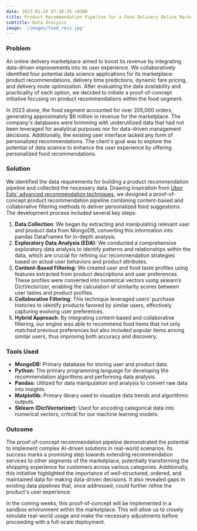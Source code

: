 ```yaml
---
date: 2023-01-10 07:30:35 +0300
title: Product Recommendation Pipeline for a Food Delivery Online Marketplace
subtitle: Data Analysis
image: '/images/food_recs.jpg'
---
```


### Problem

An online delivery marketplace aimed to boost its revenue by integrating data-driven improvements into its user experience. We collaboratively identified four potential data science applications for its marketplace: product recommendations, delivery time predictions, dynamic fare pricing, and delivery route optimization. After evaluating the data availability and practicality of each option, we decided to initiate a proof-of-concept initiative focusing on product recommendations within the food segment.

In 2023 alone, the food segment accounted for over 205,000 orders, generating approximately $6 million in revenue for the marketplace. The company's databases were brimming with underutilized data that had not been leveraged for analytical purposes nor for data-driven management decisions. Additionally, the existing user interface lacked any form of personalized recommendations. The client's goal was to explore the potential of data science to enhance the user experience by offering personalized food recommendations.

### Solution

We identified the data requirements for building a product recommendation pipeline and collected the necessary data. Drawing inspiration from [Uber Eats’ advanced recommendation techniques](https://www.uber.com/en-CH/blog/uber-eats-recommending-marketplace/), we designed a proof-of-concept product recommendation pipeline combining content-based and collaborative filtering methods to deliver personalized food suggestions. The development process included several key steps:

1. **Data Collection**: We began by extracting and manipulating relevant user and product data from MongoDB, converting this information into pandas DataFrames for in-depth analysis.
2. **Exploratory Data Analysis (EDA)**: We conducted a comprehensive exploratory data analysis to identify patterns and relationships within the data, which are crucial for refining our recommendation strategies based on actual user behaviors and product attributes.
3. **Content-Based Filtering**: We created user and food taste profiles using features extracted from product descriptions and user preferences. These profiles were converted into numerical vectors using sklearn’s DictVectorizer, enabling the calculation of similarity scores between user tastes and product profiles.
4. **Collaborative Filtering**: This technique leveraged users’ purchase histories to identify products favored by similar users, effectively capturing evolving user preferences.
5. **Hybrid Approach**: By integrating content-based and collaborative filtering, our engine was able to recommend food items that not only matched previous preferences but also included popular items among similar users, thus improving both accuracy and discovery.

### Tools Used

- **MongoDB:** Primary database for storing user and product data.
- **Python:** The primary programming language for developing the recommendation algorithms and performing data analysis.
- **Pandas:** Utilized for data manipulation and analysis to convert raw data into insights.
- **Matplotlib:** Primary library used to visualize data trends and algorithmic outputs.
- **Sklearn (DictVectorizer):** Used for encoding categorical data into numerical vectors, critical for our machine learning models.

### Outcome

The proof-of-concept recommendation pipeline demonstrated the potential to implement complex AI-driven solutions in real-world scenarios. Its success marks a promising step towards extending recommendation services to other segments of the marketplace, potentially transforming the shopping experience for customers across various categories. Additionally, this initiative highlighted the importance of well-structured, ordered, and maintained data for making data-driven decisions. It also revealed gaps in existing data pipelines that, once addressed, could further refine the product's user experience.

In the coming weeks, this proof-of-concept will be implemented in a sandbox environment within the marketplace. This will allow us to closely simulate real-world usage and make the necessary adjustments before proceeding with a full-scale deployment.